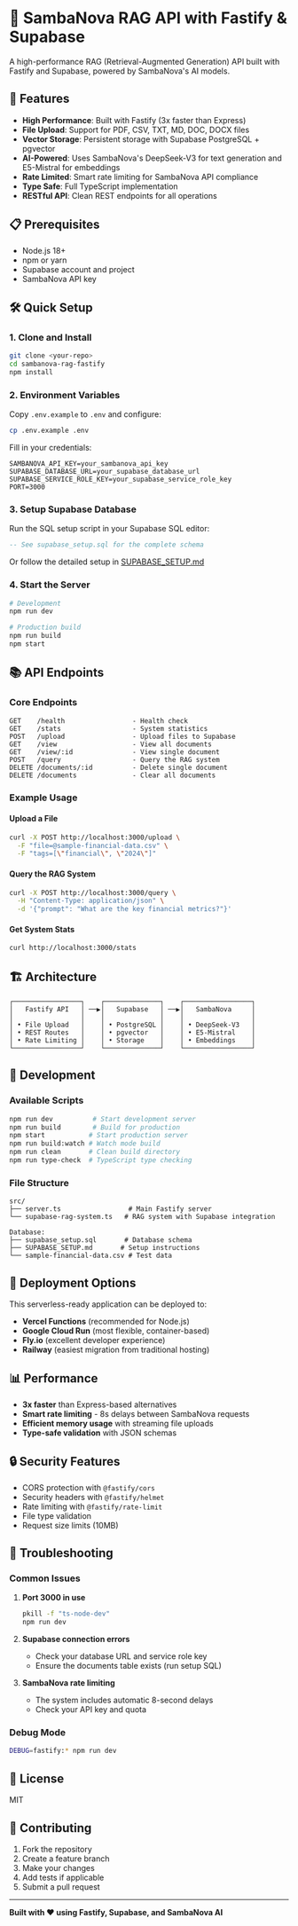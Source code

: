 # 🧠 SambaNova RAG API with Fastify & Supabase

A high-performance RAG (Retrieval-Augmented Generation) API built with Fastify and Supabase, powered by SambaNova's AI models.

## 🚀 Features

- **High Performance**: Built with Fastify (3x faster than Express)
- **File Upload**: Support for PDF, CSV, TXT, MD, DOC, DOCX files
- **Vector Storage**: Persistent storage with Supabase PostgreSQL + pgvector
- **AI-Powered**: Uses SambaNova's DeepSeek-V3 for text generation and E5-Mistral for embeddings
- **Rate Limited**: Smart rate limiting for SambaNova API compliance
- **Type Safe**: Full TypeScript implementation
- **RESTful API**: Clean REST endpoints for all operations

## 📋 Prerequisites

- Node.js 18+ 
- npm or yarn
- Supabase account and project
- SambaNova API key

## 🛠️ Quick Setup

### 1. Clone and Install
```bash
git clone <your-repo>
cd sambanova-rag-fastify
npm install
```

### 2. Environment Variables
Copy `.env.example` to `.env` and configure:
```bash
cp .env.example .env
```

Fill in your credentials:
```env
SAMBANOVA_API_KEY=your_sambanova_api_key
SUPABASE_DATABASE_URL=your_supabase_database_url
SUPABASE_SERVICE_ROLE_KEY=your_supabase_service_role_key
PORT=3000
```

### 3. Setup Supabase Database
Run the SQL setup script in your Supabase SQL editor:
```sql
-- See supabase_setup.sql for the complete schema
```

Or follow the detailed setup in [SUPABASE_SETUP.md](./SUPABASE_SETUP.md)

### 4. Start the Server
```bash
# Development
npm run dev

# Production build
npm run build
npm start
```

## 📚 API Endpoints

### Core Endpoints
```
GET    /health                 - Health check
GET    /stats                  - System statistics
POST   /upload                 - Upload files to Supabase
GET    /view                   - View all documents  
GET    /view/:id               - View single document
POST   /query                  - Query the RAG system
DELETE /documents/:id          - Delete single document
DELETE /documents              - Clear all documents
```

### Example Usage

#### Upload a File
```bash
curl -X POST http://localhost:3000/upload \
  -F "file=@sample-financial-data.csv" \
  -F "tags=[\"financial\", \"2024\"]"
```

#### Query the RAG System
```bash
curl -X POST http://localhost:3000/query \
  -H "Content-Type: application/json" \
  -d '{"prompt": "What are the key financial metrics?"}'
```

#### Get System Stats
```bash
curl http://localhost:3000/stats
```

## 🏗️ Architecture

```
┌─────────────────┐    ┌──────────────┐    ┌─────────────────┐
│   Fastify API   │ ──▶│   Supabase   │ ──▶│   SambaNova     │
│                 │    │              │    │                 │
│ • File Upload   │    │ • PostgreSQL │    │ • DeepSeek-V3   │
│ • REST Routes   │    │ • pgvector   │    │ • E5-Mistral    │
│ • Rate Limiting │    │ • Storage    │    │ • Embeddings    │
└─────────────────┘    └──────────────┘    └─────────────────┘
```

## 🔧 Development

### Available Scripts
```bash
npm run dev          # Start development server
npm run build        # Build for production
npm start           # Start production server
npm run build:watch # Watch mode build
npm run clean       # Clean build directory
npm run type-check  # TypeScript type checking
```

### File Structure
```
src/
├── server.ts                 # Main Fastify server
└── supabase-rag-system.ts   # RAG system with Supabase integration

Database:
├── supabase_setup.sql       # Database schema
├── SUPABASE_SETUP.md       # Setup instructions
└── sample-financial-data.csv # Test data
```

## 🚀 Deployment Options

This serverless-ready application can be deployed to:

- **Vercel Functions** (recommended for Node.js)
- **Google Cloud Run** (most flexible, container-based)
- **Fly.io** (excellent developer experience)
- **Railway** (easiest migration from traditional hosting)

## 📊 Performance

- **3x faster** than Express-based alternatives
- **Smart rate limiting** - 8s delays between SambaNova requests
- **Efficient memory usage** with streaming file uploads
- **Type-safe validation** with JSON schemas

## 🔒 Security Features

- CORS protection with `@fastify/cors`
- Security headers with `@fastify/helmet` 
- Rate limiting with `@fastify/rate-limit`
- File type validation
- Request size limits (10MB)

## 🐛 Troubleshooting

### Common Issues

1. **Port 3000 in use**
   ```bash
   pkill -f "ts-node-dev"
   npm run dev
   ```

2. **Supabase connection errors**
   - Check your database URL and service role key
   - Ensure the documents table exists (run setup SQL)

3. **SambaNova rate limiting**
   - The system includes automatic 8-second delays
   - Check your API key and quota

### Debug Mode
```bash
DEBUG=fastify:* npm run dev
```

## 📝 License

MIT

## 🤝 Contributing

1. Fork the repository
2. Create a feature branch
3. Make your changes
4. Add tests if applicable
5. Submit a pull request

---

**Built with ❤️ using Fastify, Supabase, and SambaNova AI**
